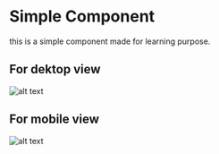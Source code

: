 # Simple Component
this is a simple component made for learning purpose.

## For dektop view
![alt text](https://github.com/kpvishnu-official/Learning-Frontend/desktop.jpg?raw=true)
## For mobile view
![alt text](https://github.com/kpvishnu-official/Learning-Frontend/mobile.jpg?raw=true)
